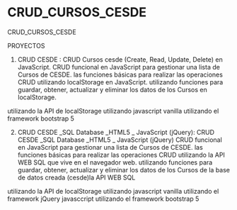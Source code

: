 # CRUD_CURSOS_CESDE
CRUD_CURSOS_CESDE

PROYECTOS
1. CRUD CESDE  :
   CRUD Cursos cesde (Create, Read, Update, Delete) en JavaScript.
CRUD funcional en JavaScript para gestionar una lista de Cursos de CESDE.
las funciones básicas para realizar las operaciones CRUD utilizando localStorage en JavaScript.
utilizando funciones para guardar, obtener, actualizar y eliminar los datos de los Cursos en localStorage.

utilizando la API de localStorage
utilizando javascript vanilla
utilizando el framework bootstrap 5

2. CRUD CESDE _SQL Database _HTML5 _ JavaScript (jQuery):
    CRUD CESDE _SQL Database _HTML5 _ JavaScript (jQuery)
CRUD funcional en JavaScript para gestionar una lista de Cursos de CESDE.
las funciones básicas para realizar las operaciones CRUD utilizando la API WEB SQL 
que vive en el navegador web.
utilizando funciones para guardar, obtener, actualizar y eliminar los datos de 
los Cursos de la base de datos creada (cesde)la API WEB SQL 

utilizando la API de localStorage
utilizando javascript vanilla
utilizando el framework jQuery javasccript
utilizando el framework bootstrap 5  
  
  
  <!--
Cómo ver datos Web SQL:
0. Ejecute el código fuente anterior en su navegador
1. Presione Ctrl + Mayús + I
2. Haga clic en la pestaña "Aplicación"
3. Haga doble clic en "Web SQL" y luego haga clic en cesde (nombre de nuestra base de datos)
-->
